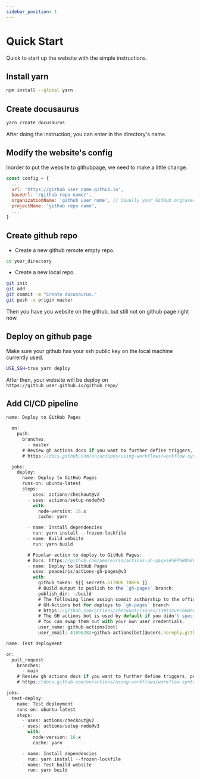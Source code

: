```yaml
---
sidebar_position: 1
---
```


# Quick Start

Quick to start up the website with the simple instructions.

## Install yarn

```bash
npm install --global yarn
```

## Create docusaurus

```bash
yarn create docusaurus
```

After doing the instruction, you can enter in the directory's name.

## Modify the website's config

Inorder to put the website to githubpage, we need to make a little change.

```js title=your_directory/docusaurus.config.js
const config = {
  ...
  url: 'https://github user name.github.io',
  baseUrl: '/github repo name/',
  organizationName: 'github user name', // Usually your GitHub org/user name.
  projectName: 'github repo name',
  ...
}
```

## Create github repo

- Create a new github remote empty repo.

```bash
cd your_directory
```

- Create a new local repo.

```bash
git init
git add .
git commit -m "Create docusaurus."
git push -u origin master
```

Then you have you website on the github, but still not on github page right now.

## Deploy on github page

Make sure your github has your ssh public key on the local machine currently used.

```bash
USE_SSH=true yarn deploy
```

After then, your website will be deploy on `https://github_user.github.io/github_repo/`

## Add CI/CD pipeline

```js title=".github/workflows/deploy.yml"
name: Deploy to GitHub Pages

  on:
    push:
      branches:
        - master
      # Review gh actions docs if you want to further define triggers, paths, etc
      # https://docs.github.com/en/actions/using-workflows/workflow-syntax-for-github-actions#on

  jobs:
    deploy:
      name: Deploy to GitHub Pages
      runs-on: ubuntu-latest
      steps:
        - uses: actions/checkout@v2
        - uses: actions/setup-node@v3
          with:
            node-version: 16.x
            cache: yarn

        - name: Install dependencies
          run: yarn install --frozen-lockfile
        - name: Build website
          run: yarn build

        # Popular action to deploy to GitHub Pages:
        # Docs: https://github.com/peaceiris/actions-gh-pages#%EF%B8%8F-docusaurus
        - name: Deploy to GitHub Pages
          uses: peaceiris/actions-gh-pages@v3
          with:
            github_token: ${{ secrets.GITHUB_TOKEN }}
            # Build output to publish to the `gh-pages` branch:
            publish_dir: ./build
            # The following lines assign commit authorship to the official
            # GH-Actions bot for deploys to `gh-pages` branch:
            # https://github.com/actions/checkout/issues/13#issuecomment-724415212
            # The GH actions bot is used by default if you didn't specify the two fields.
            # You can swap them out with your own user credentials.
            user_name: github-actions[bot]
            user_email: 41898282+github-actions[bot]@users.noreply.github.com

```

```js title=.github/workflows/test-deploy.yml
name: Test deployment

on:
  pull_request:
    branches:
      - main
    # Review gh actions docs if you want to further define triggers, paths, etc
    # https://docs.github.com/en/actions/using-workflows/workflow-syntax-for-github-actions#on

jobs:
  test-deploy:
    name: Test deployment
    runs-on: ubuntu-latest
    steps:
      - uses: actions/checkout@v2
      - uses: actions/setup-node@v3
        with:
          node-version: 16.x
          cache: yarn

      - name: Install dependencies
        run: yarn install --frozen-lockfile
      - name: Test build website
        run: yarn build
```
